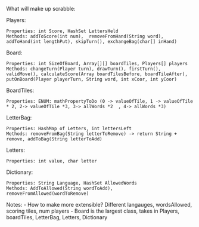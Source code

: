 What will make up scrabble:

Players:

    Properties: int Score, HashSet LettersHeld
    Methods: addToScore(int num),  removeFromHand(String word), addToHand(int lengthPut), skipTurn(), exchangeBag(char[] inHand)

Board:

    Properties: int SizeOfBoard, Array[][] boardTiles, Players[] players
    Methods: changeTurn(Player turn), drawTurn(), firstTurn(), validMove(), calculateScore(Array boardTilesBefore, boardTileAfter), putOnBoard(Player playerTurn, String word, int xCoor, int yCoor)

BoardTiles: 

    Properties: ENUM: mathPropertyToDo (0 -> valueOfTile, 1 -> valueOfTile * 2, 2-> valueOfTile *3, 3-> allWords *2  , 4-> allWords *3) 

LetterBag:

    Properties: HashMap of Letters, int lettersLeft
    Methods: removeFromBag(String letterToRemove) -> return String + remove, addToBag(String letterToAdd)

Letters:

    Properties: int value, char letter

Dictionary:

    Properties: String Language, HashSet AllowedWords
    Methods: AddToAllowed(String wordToAdd), removeFromAllowed(wordToRemove)


Notes: 
    - How to make more extensible? Different langauges, wordsAllowed, scoring tiles, num players
    - Board is the largest class, takes in Players, boardTiles, LetterBag, Letters, Dictionary
